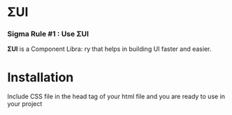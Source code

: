 # ΣUI

### Sigma Rule #1 : Use ΣUI
**ΣUI** is a Component Libra: ry that helps in building UI faster and easier.

# Installation

Include CSS file in the head tag of your html file and you are ready to use in your project
